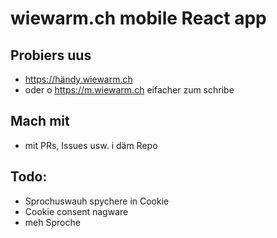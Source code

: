 # wiewarm.ch mobile React app

## Probiers uus

 * https://händy.wiewarm.ch 
 * oder o https://m.wiewarm.ch eifacher zum schribe

 ## Mach mit

  * mit PRs, Issues usw. i däm Repo

## Todo:

 * Sprochuswauh spychere in Cookie
 * Cookie consent nagware
 * meh Sproche
